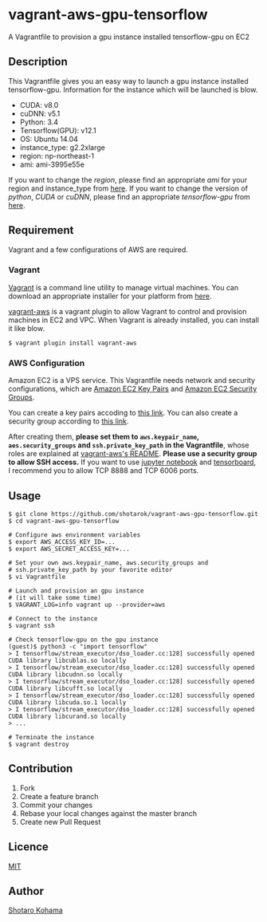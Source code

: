 vagrant-aws-gpu-tensorflow
====

A Vagrantfile to provision a gpu instance installed tensorflow-gpu on EC2

## Description

This Vagrantfile gives you an easy way to launch a gpu instance installed tensorflow-gpu. Information for the instance which will be launched is blow.

* CUDA: v8.0
* cuDNN: v5.1
* Python: 3.4
* Tensorflow(GPU): v12.1
* OS: Ubuntu 14.04
* instance_type: g2.2xlarge
* region: np-northeast-1
* ami: ami-3995e55e

If you want to change the *region*, please find an appropriate *ami* for your region and instance_type from [here](https://cloud-images.ubuntu.com/locator/ec2/). If you want to change the version of *python*, *CUDA* or *cuDNN*, please find an appropriate *tensorflow-gpu* from [here](https://github.com/tensorflow/tensorflow/blob/master/tensorflow/g3doc/get_started/os_setup.md).

## Requirement

Vagrant and a few configurations of AWS are required.

### Vagrant

[Vagrant](https://www.vagrantup.com/) is a command line utility to manage virtual machines. You can download an appropriate installer for your platform from [here](https://www.vagrantup.com/downloads.html).

[vagrant-aws](https://github.com/mitchellh/vagrant-aws) is a vagrant plugin to allow Vagrant to control and provision machines in EC2 and VPC. When Vagrant is already installed, you can install it like blow.

```
$ vagrant plugin install vagrant-aws
```

### AWS Configuration

 Amazon EC2 is a VPS service. This Vagrantfile needs network and security configurations, which are [Amazon EC2 Key Pairs](http://docs.aws.amazon.com/AWSEC2/latest/UserGuide/ec2-key-pairs.html) and  [Amazon EC2 Security Groups](http://docs.aws.amazon.com/AWSEC2/latest/UserGuide/using-network-security.html).


 You can create a key pairs accoding to [this link](http://docs.aws.amazon.com/AWSEC2/latest/UserGuide/ec2-key-pairs.html#having-ec2-create-your-key-pair). You can also create a security group according to [this link](http://docs.aws.amazon.com/AWSEC2/latest/UserGuide/using-network-security.html#creating-security-group).

 After creating them, **please set them to `aws.keypair_name`, `aes.security_groups` and `ssh.private_key_path` in the Vagrantfile**, whose roles are explained at [vagrant-aws's README](https://github.com/mitchellh/vagrant-aws#configuration). **Please use a security group to allow SSH access.** If you want to use [jupyter notebook](http://jupyter.org/) and [tensorboard](https://www.tensorflow.org/how_tos/summaries_and_tensorboard/), I recommend you to allow TCP 8888 and TCP 6006 ports.

## Usage

```shell
$ git clone https://github.com/shotarok/vagrant-aws-gpu-tensorflow.git
$ cd vagrant-aws-gpu-tensorflow

# Configure aws environment variables
$ export AWS_ACCESS_KEY_ID=...
$ export AWS_SECRET_ACCESS_KEY=...

# Set your own aws.keypair_name, aws.security_groups and
# ssh.private_key_path by your favorite editor
$ vi Vagrantfile

# Launch and provision an gpu instance
# (it will take some time)
$ VAGRANT_LOG=info vagrant up --provider=aws

# Connect to the instance
$ vagrant ssh

# Check tensorflow-gpu on the gpu instance
(guest)$ python3 -c "import tensorflow"
> I tensorflow/stream_executor/dso_loader.cc:128] successfully opened CUDA library libcublas.so locally
> I tensorflow/stream_executor/dso_loader.cc:128] successfully opened CUDA library libcudnn.so locally
> I tensorflow/stream_executor/dso_loader.cc:128] successfully opened CUDA library libcufft.so locally
> I tensorflow/stream_executor/dso_loader.cc:128] successfully opened CUDA library libcuda.so.1 locally
> I tensorflow/stream_executor/dso_loader.cc:128] successfully opened CUDA library libcurand.so locally
> ...

# Terminate the instance
$ vagrant destroy
```

## Contribution

1. Fork
2. Create a feature branch
3. Commit your changes
4. Rebase your local changes against the master branch
5. Create new Pull Request

## Licence

[MIT](https://github.com/shotarok/vagrant-aws-gpu-tensorflow/blob/master/LICENCE)

## Author

[Shotaro Kohama](https://github.com/shotarok)
